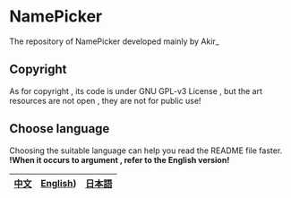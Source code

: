 # NamePicker
The repository of NamePicker developed mainly by Akir_
## Copyright
As for copyright , its code is under GNU GPL-v3 License , but the art resources are not open , they are not for public use!
## Choose language
Choosing the suitable language can help you read the README file faster.    
**!When it occurs to argument , refer to the English version!**

|[中文](https://github.com/AkirTech/NamePicker/blob/main/README_zh.md)|[English](https://github.com/AkirTech/NamePicker/blob/main/README_en.md))|[日本語](https://github.com/AkirTech/NamePicker/blob/main/README_ja.md)|
|--|--|--|  

